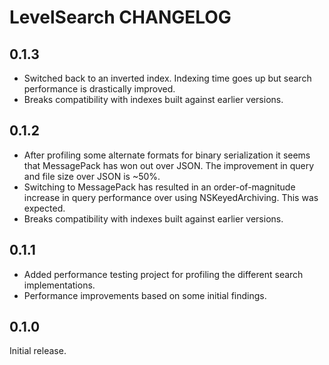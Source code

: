 # LevelSearch CHANGELOG

## 0.1.3
- Switched back to an inverted index.  Indexing time goes up but search performance is drastically improved.
- Breaks compatibility with indexes built against earlier versions.

## 0.1.2
- After profiling some alternate formats for binary serialization it seems that MessagePack has won out over JSON.  The improvement in query and file size over JSON is ~50%.
- Switching to MessagePack has resulted in an order-of-magnitude increase in query performance over using NSKeyedArchiving.  This was expected.  
- Breaks compatibility with indexes built against earlier versions.

## 0.1.1
- Added performance testing project for profiling the different search implementations.
- Performance improvements based on some initial findings.

## 0.1.0

Initial release.
